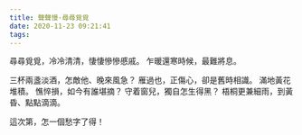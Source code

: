 ```yaml
---
title: 聲聲慢·尋尋覓覓
date: 2020-11-23 09:21:41
tags:
---
```

尋尋覓覓，冷冷清清，悽悽慘慘慼戚。
乍暖還寒時候，最難將息。

三杯兩盞淡酒，怎敵他、晚來風急？
雁過也，正傷心，卻是舊時相識。
滿地黃花堆積。
憔悴損，如今有誰堪摘？
守着窗兒，獨自怎生得黑？
梧桐更兼細雨，到黃昏、點點滴滴。

這次第，怎一個愁字了得！
